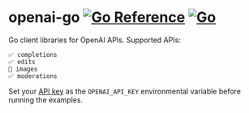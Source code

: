 # openai-go [![Go Reference](https://pkg.go.dev/badge/github.com/rakyll/openai-go.svg)](https://pkg.go.dev/github.com/rakyll/openai-go) [![Go](https://github.com/rakyll/openai-go/actions/workflows/go.yml/badge.svg)](https://github.com/rakyll/openai-go/actions/workflows/go.yml)

Go client libraries for OpenAI APIs. Supported APIs:
```
✅ completions
✅ edits
🚧 images
✅ moderations
```

Set your [API key](https://platform.openai.com/account/api-keys)
as the `OPENAI_API_KEY` environmental variable before running the examples.
